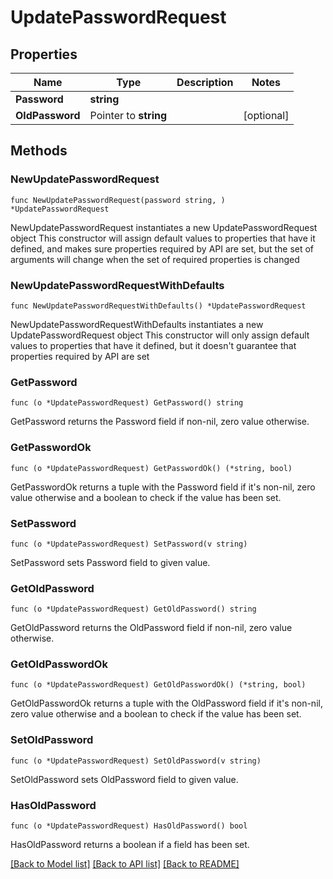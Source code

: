 # UpdatePasswordRequest

## Properties

Name | Type | Description | Notes
------------ | ------------- | ------------- | -------------
**Password** | **string** |  | 
**OldPassword** | Pointer to **string** |  | [optional] 

## Methods

### NewUpdatePasswordRequest

`func NewUpdatePasswordRequest(password string, ) *UpdatePasswordRequest`

NewUpdatePasswordRequest instantiates a new UpdatePasswordRequest object
This constructor will assign default values to properties that have it defined,
and makes sure properties required by API are set, but the set of arguments
will change when the set of required properties is changed

### NewUpdatePasswordRequestWithDefaults

`func NewUpdatePasswordRequestWithDefaults() *UpdatePasswordRequest`

NewUpdatePasswordRequestWithDefaults instantiates a new UpdatePasswordRequest object
This constructor will only assign default values to properties that have it defined,
but it doesn't guarantee that properties required by API are set

### GetPassword

`func (o *UpdatePasswordRequest) GetPassword() string`

GetPassword returns the Password field if non-nil, zero value otherwise.

### GetPasswordOk

`func (o *UpdatePasswordRequest) GetPasswordOk() (*string, bool)`

GetPasswordOk returns a tuple with the Password field if it's non-nil, zero value otherwise
and a boolean to check if the value has been set.

### SetPassword

`func (o *UpdatePasswordRequest) SetPassword(v string)`

SetPassword sets Password field to given value.


### GetOldPassword

`func (o *UpdatePasswordRequest) GetOldPassword() string`

GetOldPassword returns the OldPassword field if non-nil, zero value otherwise.

### GetOldPasswordOk

`func (o *UpdatePasswordRequest) GetOldPasswordOk() (*string, bool)`

GetOldPasswordOk returns a tuple with the OldPassword field if it's non-nil, zero value otherwise
and a boolean to check if the value has been set.

### SetOldPassword

`func (o *UpdatePasswordRequest) SetOldPassword(v string)`

SetOldPassword sets OldPassword field to given value.

### HasOldPassword

`func (o *UpdatePasswordRequest) HasOldPassword() bool`

HasOldPassword returns a boolean if a field has been set.


[[Back to Model list]](../README.md#documentation-for-models) [[Back to API list]](../README.md#documentation-for-api-endpoints) [[Back to README]](../README.md)


